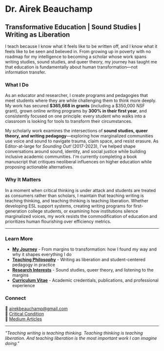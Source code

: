 # Dr. Airek Beauchamp
## Transformative Education | Sound Studies | Writing as Liberation

I teach because I know what it feels like to be written off, and I know what it feels like to be seen and believed in. From growing up in poverty with no roadmap for my intelligence to becoming a scholar whose work spans writing studies, sound studies, and queer theory, my journey has taught me that education is fundamentally about human transformation—not information transfer.

### What I Do
As an educator and researcher, I create programs and pedagogies that meet students where they are while challenging them to think more deeply. My work has secured **$365,668 in grants** (including a $350,000 NSF grant), grown online writing programs by **300% in their first year**, and consistently focused on one principle: every student who walks into a classroom is looking for tools to transform their circumstances.

My scholarly work examines the intersections of **sound studies, queer theory, and writing pedagogy**—exploring how marginalized communities use voice and sound to navigate trauma, claim space, and resist erasure. As Editor-at-large for *Sounding Out!* (2017-2023), I've helped shape conversations around sound, identity, and social justice while building inclusive academic communities. I'm currently completing a book manuscript that critiques neoliberal influences on higher education while proposing actionable alternatives.

### Why It Matters
In a moment when critical thinking is under attack and students are treated as consumers rather than scholars, I maintain that teaching writing is teaching thinking, and teaching thinking is teaching liberation. Whether developing ESL support systems, creating writing programs for first-generation college students, or examining how institutions silence marginalized voices, my work resists the commodification of education and prioritizes human flourishing over efficiency metrics.

---

### Learn More
- **[My Journey](personal-journey.md)** - From margins to transformation: how I found my way and why it shapes everything I do
- **[Teaching Philosophy](teaching-philosophy.md)** - Writing as liberation and student-centered pedagogy in practice  
- **[Research Interests](research-interests.md)** - Sound studies, queer theory, and listening to the margins
- **[Curriculum Vitae](cv.md)** - Academic credentials, publications, and professional experience

### Connect
📧 airekbeauchamp@gmail.com  
📝 [Critical Condition](https://airekbeauchamp.substack.com)  
📝 [Medium Articles](https://medium.com/@airekbeauchamp)  

---

*"Teaching writing is teaching thinking. Teaching thinking is teaching liberation. And teaching liberation is the most important work I can imagine doing."*

